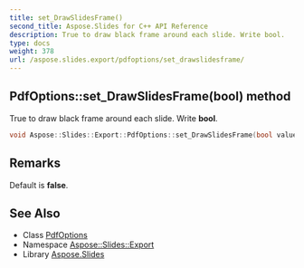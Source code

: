 ```yaml
---
title: set_DrawSlidesFrame()
second_title: Aspose.Slides for C++ API Reference
description: True to draw black frame around each slide. Write bool.
type: docs
weight: 378
url: /aspose.slides.export/pdfoptions/set_drawslidesframe/
---
```

## PdfOptions::set_DrawSlidesFrame(bool) method


True to draw black frame around each slide. Write **bool**.

```cpp
void Aspose::Slides::Export::PdfOptions::set_DrawSlidesFrame(bool value) override
```

## Remarks


Default is **false**. 
## See Also

* Class [PdfOptions](../)
* Namespace [Aspose::Slides::Export](../../)
* Library [Aspose.Slides](../../../)